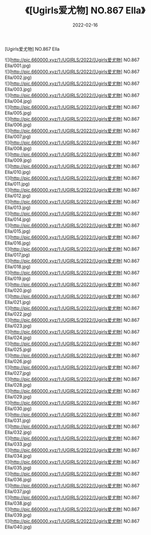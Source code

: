 ﻿---
layout: post
title:  《[Ugirls爱尤物] NO.867 Ella》
date:   2022-02-16
img: http://pic.660000.xyz/1:/UGIRLS/2022/[Ugirls爱尤物] NO.867 Ella/000.jpg
categories: [美女, 清纯, 唯美]
---

[Ugirls爱尤物] NO.867 Ella

 ![](http://pic.660000.xyz/1:/UGIRLS/2022/[Ugirls爱尤物] NO.867 Ella/001.jpg) <br>![](http://pic.660000.xyz/1:/UGIRLS/2022/[Ugirls爱尤物] NO.867 Ella/002.jpg) <br>![](http://pic.660000.xyz/1:/UGIRLS/2022/[Ugirls爱尤物] NO.867 Ella/003.jpg) <br>![](http://pic.660000.xyz/1:/UGIRLS/2022/[Ugirls爱尤物] NO.867 Ella/004.jpg) <br>![](http://pic.660000.xyz/1:/UGIRLS/2022/[Ugirls爱尤物] NO.867 Ella/005.jpg) <br>![](http://pic.660000.xyz/1:/UGIRLS/2022/[Ugirls爱尤物] NO.867 Ella/006.jpg) <br>![](http://pic.660000.xyz/1:/UGIRLS/2022/[Ugirls爱尤物] NO.867 Ella/007.jpg) <br>![](http://pic.660000.xyz/1:/UGIRLS/2022/[Ugirls爱尤物] NO.867 Ella/008.jpg) <br>![](http://pic.660000.xyz/1:/UGIRLS/2022/[Ugirls爱尤物] NO.867 Ella/009.jpg) <br>![](http://pic.660000.xyz/1:/UGIRLS/2022/[Ugirls爱尤物] NO.867 Ella/010.jpg) <br>![](http://pic.660000.xyz/1:/UGIRLS/2022/[Ugirls爱尤物] NO.867 Ella/011.jpg) <br>![](http://pic.660000.xyz/1:/UGIRLS/2022/[Ugirls爱尤物] NO.867 Ella/012.jpg) <br>![](http://pic.660000.xyz/1:/UGIRLS/2022/[Ugirls爱尤物] NO.867 Ella/013.jpg) <br>![](http://pic.660000.xyz/1:/UGIRLS/2022/[Ugirls爱尤物] NO.867 Ella/014.jpg) <br>![](http://pic.660000.xyz/1:/UGIRLS/2022/[Ugirls爱尤物] NO.867 Ella/015.jpg) <br>![](http://pic.660000.xyz/1:/UGIRLS/2022/[Ugirls爱尤物] NO.867 Ella/016.jpg) <br>![](http://pic.660000.xyz/1:/UGIRLS/2022/[Ugirls爱尤物] NO.867 Ella/017.jpg) <br>![](http://pic.660000.xyz/1:/UGIRLS/2022/[Ugirls爱尤物] NO.867 Ella/018.jpg) <br>![](http://pic.660000.xyz/1:/UGIRLS/2022/[Ugirls爱尤物] NO.867 Ella/019.jpg) <br>![](http://pic.660000.xyz/1:/UGIRLS/2022/[Ugirls爱尤物] NO.867 Ella/020.jpg) <br>![](http://pic.660000.xyz/1:/UGIRLS/2022/[Ugirls爱尤物] NO.867 Ella/021.jpg) <br>![](http://pic.660000.xyz/1:/UGIRLS/2022/[Ugirls爱尤物] NO.867 Ella/022.jpg) <br>![](http://pic.660000.xyz/1:/UGIRLS/2022/[Ugirls爱尤物] NO.867 Ella/023.jpg) <br>![](http://pic.660000.xyz/1:/UGIRLS/2022/[Ugirls爱尤物] NO.867 Ella/024.jpg) <br>![](http://pic.660000.xyz/1:/UGIRLS/2022/[Ugirls爱尤物] NO.867 Ella/025.jpg) <br>![](http://pic.660000.xyz/1:/UGIRLS/2022/[Ugirls爱尤物] NO.867 Ella/026.jpg) <br>![](http://pic.660000.xyz/1:/UGIRLS/2022/[Ugirls爱尤物] NO.867 Ella/027.jpg) <br>![](http://pic.660000.xyz/1:/UGIRLS/2022/[Ugirls爱尤物] NO.867 Ella/028.jpg) <br>![](http://pic.660000.xyz/1:/UGIRLS/2022/[Ugirls爱尤物] NO.867 Ella/029.jpg) <br>![](http://pic.660000.xyz/1:/UGIRLS/2022/[Ugirls爱尤物] NO.867 Ella/030.jpg) <br>![](http://pic.660000.xyz/1:/UGIRLS/2022/[Ugirls爱尤物] NO.867 Ella/031.jpg) <br>![](http://pic.660000.xyz/1:/UGIRLS/2022/[Ugirls爱尤物] NO.867 Ella/032.jpg) <br>![](http://pic.660000.xyz/1:/UGIRLS/2022/[Ugirls爱尤物] NO.867 Ella/033.jpg) <br>![](http://pic.660000.xyz/1:/UGIRLS/2022/[Ugirls爱尤物] NO.867 Ella/034.jpg) <br>![](http://pic.660000.xyz/1:/UGIRLS/2022/[Ugirls爱尤物] NO.867 Ella/035.jpg) <br>![](http://pic.660000.xyz/1:/UGIRLS/2022/[Ugirls爱尤物] NO.867 Ella/036.jpg) <br>![](http://pic.660000.xyz/1:/UGIRLS/2022/[Ugirls爱尤物] NO.867 Ella/037.jpg) <br>![](http://pic.660000.xyz/1:/UGIRLS/2022/[Ugirls爱尤物] NO.867 Ella/038.jpg) <br>![](http://pic.660000.xyz/1:/UGIRLS/2022/[Ugirls爱尤物] NO.867 Ella/039.jpg) <br>![](http://pic.660000.xyz/1:/UGIRLS/2022/[Ugirls爱尤物] NO.867 Ella/040.jpg) <br>